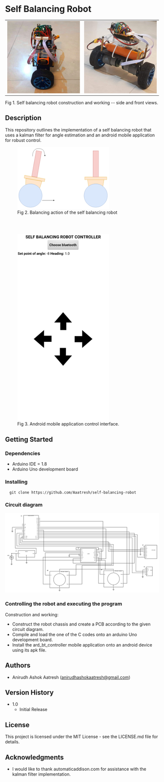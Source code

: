 # Self Balancing Robot

<table>
  <tr>
    <td>  <img src="./images/side_view.jpg" width="300"/> </td>
    <td>  <img src="./images/front_view.jpg" width="300"/> </td>
  </tr>
</table>
Fig 1. Self balancing robot construction and working -- side and front views.


## Description
This repository outlines the implementation of a self balancing robot that uses a kalman filter for angle estimation and an android mobile application for robust control.

<figure>
    <img src="./images/tilt_sbr.png" width="300"/>
    <figcaption>Fig 2. Balancing action of the self balancing robot</figcaption>
</figure>
<br><br>
<figure>
    <img src="./images/app_controller.jpeg" width="300"/>
    <figcaption>Fig 3. Android mobile application control interface.</figcaption>
</figure>

## Getting Started

### Dependencies
* Arduino IDE = 1.8
* Arduino Uno development board

### Installing
```
  git clone https://github.com/Aaatresh/self-balancing-robot
```

### Circuit diagram
<img src="./circuit_diagram/self-balancing-robot-ckt.png" width="1000"/>

### Controlling the robot and executing the program

Construction and working:
* Construct the robot chassis and create a PCB according to the given circuit diagram.
* Compile and load the one of the C codes onto an arduino Uno development board.
* Install the ard_bt_controller mobile application onto an android device using its apk file.

## Authors
* Anirudh Ashok Aatresh ([anirudhashokaatresh@gmail.com](mailto:anirudhashokaatresh@gmail.com))

## Version History
* 1.0
    * Initial Release

## License
This project is licensed under the MIT License - see the LICENSE.md file for details.

## Acknowledgments
* I would like to thank automaticaddison.com for assistance with the kalman filter implementation.
